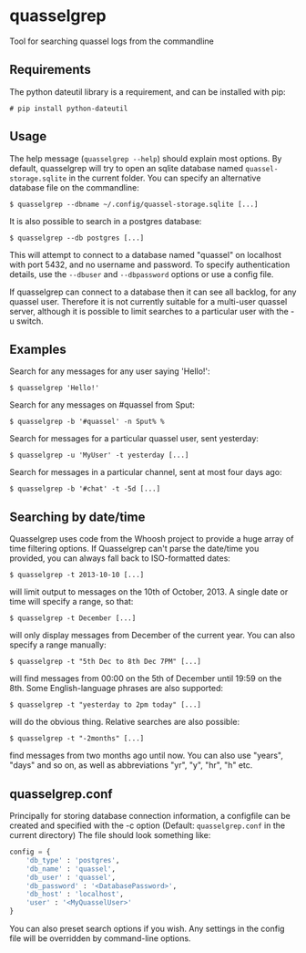 quasselgrep
===========

Tool for searching quassel logs from the commandline

Requirements
---

The python dateutil library is a requirement, and can be installed with pip:

    # pip install python-dateutil

Usage
---

The help message (`quasselgrep --help`) should explain most options.
By default, quasselgrep will try to open an sqlite database named `quassel-storage.sqlite` in the current folder. You can specify an alternative database file on the commandline:

    $ quasselgrep --dbname ~/.config/quassel-storage.sqlite [...]

It is also possible to search in a postgres database:

	$ quasselgrep --db postgres [...]

This will attempt to connect to a database named "quassel" on localhost with port 5432, and no username and password.
To specify authentication details, use the `--dbuser` and `--dbpassword` options or use a config file.

If quasselgrep can connect to a database then it can see all backlog, for any quassel user.
Therefore it is not currently suitable for a multi-user quassel server, although it is possible to limit searches to a particular user with the -u switch.

Examples
---

Search for any messages for any user saying 'Hello!':

    $ quasselgrep 'Hello!'

Search for any messages on #quassel from Sput:

    $ quasselgrep -b '#quassel' -n Sput% %

Search for messages for a particular quassel user, sent yesterday:

    $ quasselgrep -u 'MyUser' -t yesterday [...]

Search for messages in a particular channel, sent at most four days ago:

    $ quasselgrep -b '#chat' -t -5d [...]

Searching by date/time
---

Quasselgrep uses code from the Whoosh project to provide a huge array of time filtering options.
If Quasselgrep can't parse the date/time you provided, you can always fall back to ISO-formatted dates:

    $ quasselgrep -t 2013-10-10 [...]

will limit output to messages on the 10th of October, 2013.
A single date or time will specify a range, so that:

	$ quasselgrep -t December [...]

will only display messages from December of the current year.
You can also specify a range manually:

    $ quasselgrep -t "5th Dec to 8th Dec 7PM" [...]

will find messages from 00:00 on the 5th of December until 19:59 on the 8th.
Some English-language phrases are also supported:

    $ quasselgrep -t "yesterday to 2pm today" [...]

will do the obvious thing.
Relative searches are also possible:

    $ quasselgrep -t "-2months" [...]

find messages from two months ago until now.
You can also use "years", "days" and so on, as well as abbreviations "yr", "y", "hr", "h" etc.

quasselgrep.conf
---

Principally for storing database connection information, a configfile can be created and specified with the -c option (Default: `quasselgrep.conf` in the current directory)
The file should look something like:

```python
config = {
	'db_type' : 'postgres',
	'db_name' : 'quassel',
	'db_user' : 'quassel',
	'db_password' : '<DatabasePassword>',
	'db_host' : 'localhost',
	'user' : '<MyQuasselUser>'
}
```

You can also preset search options if you wish.
Any settings in the config file will be overridden by command-line options.
